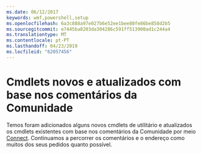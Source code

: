 ```yaml
---
ms.date: 06/12/2017
keywords: wmf,powershell,setup
ms.openlocfilehash: 6a3c888a97e027b6e52ee1bee80fe86be858d2b5
ms.sourcegitcommit: e7445ba8203da304286c591ff513900ad1c244a4
ms.translationtype: MT
ms.contentlocale: pt-PT
ms.lasthandoff: 04/23/2019
ms.locfileid: "62057456"
---
```

# <a name="new-and-updated-cmdlets-based-on-community-feedback"></a>Cmdlets novos e atualizados com base nos comentários da Comunidade
Temos foram adicionados alguns novos cmdlets de utilitário e atualizados os cmdlets existentes com base nos comentários da Comunidade por meio [Connect](https://connect.microsoft.com/powershell). Continuamos a percorrer os comentários e o endereço como muitos dos seus pedidos quanto possível.
